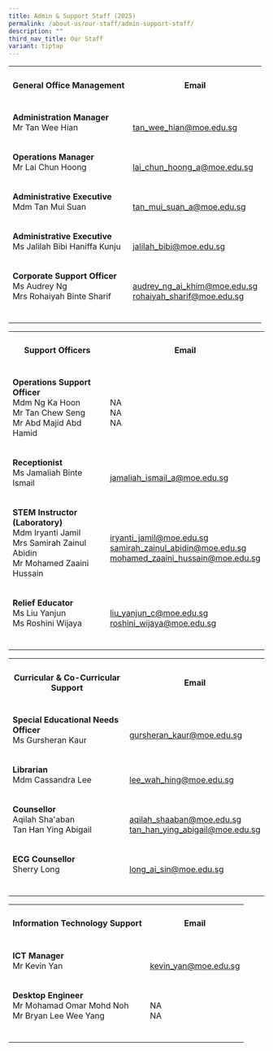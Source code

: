 ```yaml
---
title: Admin & Support Staff (2025)
permalink: /about-us/our-staff/admin-support-staff/
description: ""
third_nav_title: Our Staff
variant: tiptap
---
```

<table style="minWidth: 50px">
<colgroup>
<col>
<col>
</colgroup>
<tbody>
<tr>
<th rowspan="1" colspan="1">
<h4>General Office Management</h4>
</th>
<th rowspan="1" colspan="1">
<h4>Email</h4>
</th>
</tr>
<tr>
<td rowspan="1" colspan="1">
<p><strong>Administration Manager</strong> 
<br>Mr Tan Wee Hian</p>
</td>
<td rowspan="1" colspan="1">
<p>
<br><a href="mailto:tan_wee_hian@moe.edu.sg" rel="noopener noreferrer nofollow" target="_blank">tan_wee_hian@moe.edu.sg</a>
</p>
</td>
</tr>
<tr>
<td rowspan="1" colspan="1">
<p><strong>Operations Manager</strong> 
<br>Mr Lai Chun Hoong</p>
</td>
<td rowspan="1" colspan="1">
<p>
<br><a href="lai_chun_hoong_a@moe.edu.sg" rel="noopener noreferrer nofollow" target="_blank">lai_chun_hoong_a@moe.edu.sg</a>
</p>
</td>
</tr>
<tr>
<td rowspan="1" colspan="1">
<p><strong>Administrative Executive</strong> 
<br>Mdm Tan Mui Suan</p>
</td>
<td rowspan="1" colspan="1">
<p>
<br><a href="mailto:tan_mui_suan_a@moe.edu.sg" rel="noopener noreferrer nofollow" target="_blank">tan_mui_suan_a@moe.edu.sg</a>
</p>
</td>
</tr>
<tr>
<td rowspan="1" colspan="1">
<p><strong>Administrative Executive</strong> 
<br>Ms Jalilah Bibi Haniffa Kunju</p>
</td>
<td rowspan="1" colspan="1">
<p>
<br><a href="mailto:jalilah_bibi@moe.edu.sg" rel="noopener noreferrer nofollow" target="_blank">jalilah_bibi@moe.edu.sg</a>
</p>
</td>
</tr>
<tr>
<td rowspan="1" colspan="1">
<p><strong>Corporate Support Officer</strong> 
<br>Ms Audrey Ng
<br>Mrs Rohaiyah Binte Sharif</p>
</td>
<td rowspan="1" colspan="1">
<p>
<br><a href="mailto:audrey_ng_ai_khim@moe.edu.sg" rel="noopener noreferrer nofollow" target="_blank">audrey_ng_ai_khim@moe.edu.sg</a> 
<br><a href="mailto:rohaiyah_sharif@moe.edu.sg" rel="noopener noreferrer nofollow" target="_blank">rohaiyah_sharif@moe.edu.sg</a>
</p>
</td>
</tr>
<tr>
<td rowspan="1" colspan="1">
<p></p>
</td>
<td rowspan="1" colspan="1">
<p></p>
</td>
</tr>
</tbody>
</table>
<table style="minWidth: 50px">
<colgroup>
<col>
<col>
</colgroup>
<tbody>
<tr>
<th rowspan="1" colspan="1">
<h4>Support Officers</h4>
</th>
<th rowspan="1" colspan="1">
<h4>Email</h4>
</th>
</tr>
<tr>
<td rowspan="1" colspan="1">
<p><strong>Operations Support Officer</strong> 
<br>Mdm Ng Ka Hoon
<br>Mr Tan Chew Seng
<br>Mr Abd Majid Abd Hamid</p>
</td>
<td rowspan="1" colspan="1">
<p>
<br>NA
<br>NA
<br>NA</p>
</td>
</tr>
<tr>
<td rowspan="1" colspan="1">
<p><strong>Receptionist</strong> 
<br>Ms Jamaliah Binte Ismail</p>
</td>
<td rowspan="1" colspan="1">
<p>
<br><a href="mailto:jamaliah_ismail_a@moe.edu.sg" rel="noopener noreferrer nofollow" target="_blank">jamaliah_ismail_a@moe.edu.sg</a>
</p>
</td>
</tr>
<tr>
<td rowspan="1" colspan="1">
<p><strong>STEM Instructor (Laboratory)</strong>
<br>Mdm Iryanti Jamil
<br>Mrs Samirah Zainul Abidin
<br>Mr Mohamed Zaaini Hussain</p>
</td>
<td rowspan="1" colspan="1">
<p>
<br><a href="mailto:iryanti_jamil@moe.edu.sg" rel="noopener noreferrer nofollow" target="_blank">iryanti_jamil@moe.edu.sg</a>
<br><a href="mailto:samirah_zainul_abidin@moe.edu.sg" rel="noopener noreferrer nofollow" target="_blank">samirah_zainul_abidin@moe.edu.sg</a>
<br><a href="mailto:mohamed_zaaini_hussain@moe.edu.sg" rel="noopener noreferrer nofollow" target="_blank">mohamed_zaaini_hussain@moe.edu.sg</a>
</p>
</td>
</tr>
<tr>
<td rowspan="1" colspan="1">
<p><strong>Relief Educator</strong>
<br>Ms Liu Yanjun
<br>Ms Roshini Wijaya</p>
</td>
<td rowspan="1" colspan="1">
<p>
<br><a href="mailto:liu_yanjun_c@moe.edu.sg" rel="noopener noreferrer nofollow" target="_blank">liu_yanjun_c@moe.edu.sg</a>
<br><a href="mailto:roshini_wijaya@moe.edu.sg" rel="noopener noreferrer nofollow" target="_blank">roshini_wijaya@moe.edu.sg</a>
</p>
</td>
</tr>
<tr>
<td rowspan="1" colspan="1">
<p></p>
</td>
<td rowspan="1" colspan="1">
<p></p>
</td>
</tr>
</tbody>
</table>
<table style="minWidth: 50px">
<colgroup>
<col>
<col>
</colgroup>
<tbody>
<tr>
<th rowspan="1" colspan="1">
<h4>Curricular &amp; Co-Curricular Support</h4>
</th>
<th rowspan="1" colspan="1">
<h4>Email</h4>
</th>
</tr>
<tr>
<td rowspan="1" colspan="1">
<p><strong>Special Educational Needs Officer</strong> 
<br>Ms Gursheran Kaur</p>
</td>
<td rowspan="1" colspan="1">
<p>
<br><a href="mailto:gursheran_kaur@moe.edu.sg" rel="noopener noreferrer nofollow" target="_blank">gursheran_kaur@moe.edu.sg</a>
</p>
</td>
</tr>
<tr>
<td rowspan="1" colspan="1">
<p><strong>Librarian</strong> 
<br>Mdm Cassandra Lee</p>
</td>
<td rowspan="1" colspan="1">
<p>
<br><a href="mailto:lee_wah_hing@moe.edu.sg" rel="noopener noreferrer nofollow" target="_blank">lee_wah_hing@moe.edu.sg</a>
</p>
</td>
</tr>
<tr>
<td rowspan="1" colspan="1">
<p><strong>Counsellor</strong> 
<br>Aqilah Sha'aban
<br>Tan Han Ying Abigail</p>
</td>
<td rowspan="1" colspan="1">
<p>
<br><a href="mailto:aqilah_shaaban@moe.edu.sg" rel="noopener noreferrer nofollow" target="_blank">aqilah_shaaban@moe.edu.sg</a> 
<br><a href="mailto:tan_han_ying_abigail@moe.edu.sg" rel="noopener noreferrer nofollow" target="_blank">tan_han_ying_abigail@moe.edu.sg</a>
</p>
</td>
</tr>
<tr>
<td rowspan="1" colspan="1">
<p><strong>ECG Counsellor</strong> 
<br>Sherry Long</p>
</td>
<td rowspan="1" colspan="1">
<p>
<br><a href="mailto:long_ai_sin@moe.edu.sg" rel="noopener noreferrer nofollow" target="_blank">long_ai_sin@moe.edu.sg</a>
</p>
</td>
</tr>
<tr>
<td rowspan="1" colspan="1">
<p></p>
</td>
<td rowspan="1" colspan="1">
<p></p>
</td>
</tr>
</tbody>
</table>
<table style="minWidth: 50px">
<colgroup>
<col>
<col>
</colgroup>
<tbody>
<tr>
<th rowspan="1" colspan="1">
<h4>Information Technology Support</h4>
</th>
<th rowspan="1" colspan="1">
<h4>Email</h4>
</th>
</tr>
<tr>
<td rowspan="1" colspan="1">
<p><strong>ICT Manager</strong> 
<br>Mr Kevin Yan</p>
</td>
<td rowspan="1" colspan="1">
<p>
<br><a href="mailto:kevin_yan@moe.edu.sg" rel="noopener noreferrer nofollow" target="_blank">kevin_yan@moe.edu.sg</a>
</p>
</td>
</tr>
<tr>
<td rowspan="1" colspan="1">
<p><strong>Desktop Engineer</strong> 
<br>Mr&nbsp;Mohamad Omar Mohd Noh
<br>Mr Bryan Lee Wee Yang</p>
</td>
<td rowspan="1" colspan="1">
<p>
<br>NA
<br>NA</p>
</td>
</tr>
<tr>
<td rowspan="1" colspan="1">
<p></p>
</td>
<td rowspan="1" colspan="1">
<p></p>
</td>
</tr>
</tbody>
</table>
<p></p>